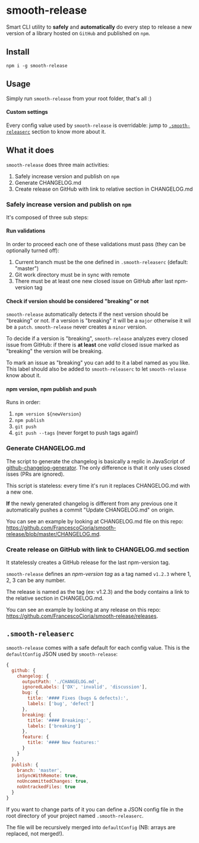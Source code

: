 # smooth-release
Smart CLI utility to **safely** and **automatically** do every step to release a new version of a library hosted on `GitHub` and published on `npm`.

## Install
`npm i -g smooth-release`

## Usage
Simply run `smooth-release` from your root folder, that's all :)

#### Custom settings
Every config value used by `smooth-release` is overridable: jump to [`.smooth-releaserc`](https://github.com/FrancescoCioria/smooth-release#smooth-releaserc) section to know more about it.

## What it does
`smooth-release` does three main activities:

1. Safely increase version and publish on `npm`
2. Generate CHANGELOG.md
3. Create release on GitHub with link to relative section in CHANGELOG.md

### Safely increase version and publish on `npm`
It's composed of three sub steps:

#### Run validations
In order to proceed each one of these validations must pass (they can be optionally turned off):

1. Current branch must be the one defined in `.smooth-releaserc` (default: "master")
2. Git work directory must be in sync with remote
3. There must be at least one new closed issue on GitHub after last npm-version tag

#### Check if version should be considered "breaking" or not
`smooth-release` automatically detects if the next version should be "breaking" or not.
If a version is "breaking" it will be a `major` otherwise it wil be a `patch`.
`smooth-release` never creates a `minor` version.

To decide if a version is "breaking", `smooth-release` analyzes every closed issue from GitHub: if there is **at least** one *valid* closed issue marked as "breaking" the version will be breaking.

To mark an issue as "breaking" you can add to it a label named as you like. This label should also be added to `smooth-releaserc` to let `smooth-release` know about it.

#### npm version, npm publish and push
Runs in order:

1. `npm version ${newVersion}`
2. `npm publish`
3. `git push`
4. `git push --tags` (never forget to push tags again!)

### Generate CHANGELOG.md
The script to generate the changelog is basically a replic in JavaScript of [github-changelog-generator](https://github.com/skywinder/github-changelog-generator). The only difference is that it only uses closed isses (PRs are ignored).

This script is stateless: every time it's run it replaces CHANGELOG.md with a new one.

**If** the newly generated changelog is different from any previous one it automatically pushes a commit "Update CHANGELOG.md" on origin.

You can see an example by looking at CHANGELOG.md file on this repo: https://github.com/FrancescoCioria/smooth-release/blob/master/CHANGELOG.md.

### Create release on GitHub with link to CHANGELOG.md section
It statelessly creates a GitHub release for the last npm-version tag.

`smooth-release` defines an *npm-version tag* as a tag named `v1.2.3` where 1, 2, 3 can be any number.

The release is named as the tag (ex: v1.2.3) and the body contains a link to the relative section in CHANGELOG.md.

You can see an example by looking at any release on this repo: https://github.com/FrancescoCioria/smooth-release/releases.

## `.smooth-releaserc`
`smooth-release` comes with a safe default for each config value. This is the `defaultConfig` JSON used by `smooth-release`:

```js
{
  github: {
    changelog: {
      outputPath: './CHANGELOG.md',
      ignoredLabels: ['DX', 'invalid', 'discussion'],
      bug: {
        title: '#### Fixes (bugs & defects):',
        labels: ['bug', 'defect']
      },
      breaking: {
        title: '#### Breaking:',
        labels: ['breaking']
      },
      feature: {
        title: '#### New features:'
      }
    }
  },
  publish: {
    branch: 'master',
    inSyncWithRemote: true,
    noUncommittedChanges: true,
    noUntrackedFiles: true
  }
}
```

If you want to change parts of it you can define a JSON config file in the root directory of your project named `.smooth-releaserc`.

The file will be recursively merged into `defaultConfig` (NB: arrays are replaced, not merged!).
